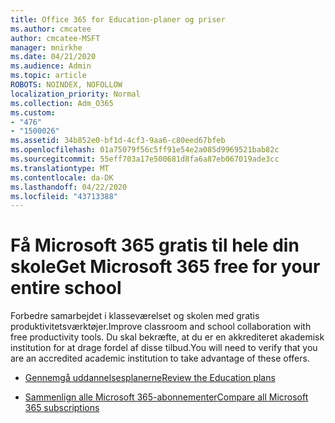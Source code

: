 ```yaml
---
title: Office 365 for Education-planer og priser
ms.author: cmcatee
author: cmcatee-MSFT
manager: mnirkhe
ms.date: 04/21/2020
ms.audience: Admin
ms.topic: article
ROBOTS: NOINDEX, NOFOLLOW
localization_priority: Normal
ms.collection: Adm_O365
ms.custom:
- "476"
- "1500026"
ms.assetid: 34b852e0-bf1d-4cf3-9aa6-c80eed67bfeb
ms.openlocfilehash: 01a75079f56c5ff91e54e2a085d9969521bab82c
ms.sourcegitcommit: 55eff703a17e500681d8fa6a87eb067019ade3cc
ms.translationtype: MT
ms.contentlocale: da-DK
ms.lasthandoff: 04/22/2020
ms.locfileid: "43713388"
---
```

# <a name="get-microsoft-365-free-for-your-entire-school"></a><span data-ttu-id="20057-102">Få Microsoft 365 gratis til hele din skole</span><span class="sxs-lookup"><span data-stu-id="20057-102">Get Microsoft 365 free for your entire school</span></span>

<span data-ttu-id="20057-103">Forbedre samarbejdet i klasseværelset og skolen med gratis produktivitetsværktøjer.</span><span class="sxs-lookup"><span data-stu-id="20057-103">Improve classroom and school collaboration with free productivity tools.</span></span> <span data-ttu-id="20057-104">Du skal bekræfte, at du er en akkrediteret akademisk institution for at drage fordel af disse tilbud.</span><span class="sxs-lookup"><span data-stu-id="20057-104">You will need to verify that you are an accredited academic institution to take advantage of these offers.</span></span>
  
- [<span data-ttu-id="20057-105">Gennemgå uddannelsesplanerne</span><span class="sxs-lookup"><span data-stu-id="20057-105">Review the Education plans</span></span>](https://products.office.com/academic/compare-office-365-education-plans)

- [<span data-ttu-id="20057-106">Sammenlign alle Microsoft 365-abonnementer</span><span class="sxs-lookup"><span data-stu-id="20057-106">Compare all Microsoft 365 subscriptions</span></span>](https://products.office.com/business/compare-more-office-365-for-business-plans)